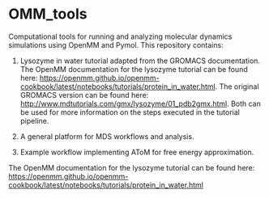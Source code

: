 # OMM_tools

Computational tools for running and analyzing molecular dynamics
simulations using OpenMM and Pymol. This repository contains:

1) Lysozyme in water tutorial adapted from the GROMACS documentation.
   The OpenMM documentation for the lysozyme tutorial can be found here:
   https://openmm.github.io/openmm-cookbook/latest/notebooks/tutorials/protein_in_water.html.
   The original GROMACS version can be found here: http://www.mdtutorials.com/gmx/lysozyme/01_pdb2gmx.html.
   Both can be used for more information on the steps executed in the tutorial pipeline.

3) A general platform for MDS workflows and analysis.
4) Example workflow implementing AToM for free energy approximation.

The OpenMM documentation for the lysozyme tutorial can be found here:
https://openmm.github.io/openmm-cookbook/latest/notebooks/tutorials/protein_in_water.html
